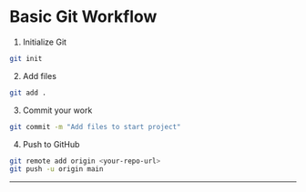 # Basic Git Workflow

1. Initialize Git
```bash
git init
```

2. Add files
```bash
git add .

```

3. Commit your work
```bash
git commit -m "Add files to start project"
```
4. Push to GitHub

```bash
git remote add origin <your-repo-url>
git push -u origin main
```

---
